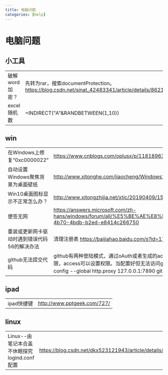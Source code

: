 ```yaml
---
title: 电脑问题
categories: [Help]
---
```


# 电脑问题



## 小工具

|                |                                                              |
| -------------- | ------------------------------------------------------------ |
| 破解word加密？ | 先转为rar，搜索documentProtection。https://blog.csdn.net/sinat_42483341/article/details/86219258 |
| excel随机数    | =INDIRECT("A"&RANDBETWEEN(1,10))                             |



## win

|                                              |                                                              |
| -------------------------------------------- | ------------------------------------------------------------ |
| 在Windows上修复“0xc0000022”                  | https://www.cnblogs.com/oplusx/p/11818963.html               |
| 自动设置Windows聚焦背景为桌面壁纸            | http://www.xitonghe.com/jiaocheng/Windows10-9338.html        |
| Win10桌面图标显示不正常怎么办？              | http://www.xitongzhijia.net/xtjc/20190409/153615.html        |
| 便签无网                                     | https://answers.microsoft.com/zh-hans/windows/forum/all/%E5%BE%AE%E8%BD%AF%E8%87%AA%E5%B8%A6%E5%BA%94/c5345e6f-4b70-4bdb-b2ed-e8414c266750 |
| 重装或更新网卡驱动时遇到错误代码56的解决办法 | 清理注册表 https://baijiahao.baidu.com/s?id=1713227398841422660&wfr=spider&for=pc&searchword= |
| github无法提交代码                           | github有两种登陆模式，通过oAuth或者生成的access码。有两种通信协议ssh和https。oauth可能有些操作没权限，access可以设置权限。当配置好但无法访问github时，因为需要翻墙，需要配置自己的电脑代理，可以通过git config --global http.proxy 127.0.0.1:7890 git config --global https.proxy 127.0.0.1:7890命令设置代理 |



## ipad

|            |                             |
| ---------- | --------------------------- |
| ipad快捷键 | http://www.pptgeek.com/727/ |



## linux

|                                              |                                                             |
| -------------------------------------------- | ----------------------------------------------------------- |
| Linux--由笔记本合盖不休眠探究logind.conf配置 | https://blog.csdn.net/dkx523121943/article/details/81545799 |





